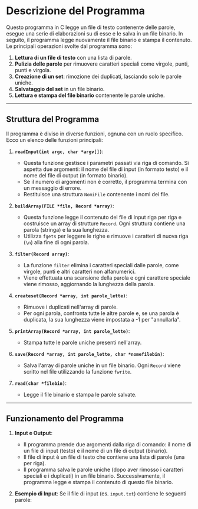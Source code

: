
# Descrizione del Programma

Questo programma in C legge un file di testo contenente delle parole, esegue una serie di elaborazioni su di esse e le salva in un file binario. In seguito, il programma legge nuovamente il file binario e stampa il contenuto. Le principali operazioni svolte dal programma sono:

1. **Lettura di un file di testo** con una lista di parole.
2. **Pulizia delle parole** per rimuovere caratteri speciali come virgole, punti, punti e virgola.
3. **Creazione di un set**: rimozione dei duplicati, lasciando solo le parole uniche.
4. **Salvataggio del set** in un file binario.
5. **Lettura e stampa del file binario** contenente le parole uniche.

---

## Struttura del Programma

Il programma è diviso in diverse funzioni, ognuna con un ruolo specifico. Ecco un elenco delle funzioni principali:

1. **`readInput(int argc, char *argv[])`**:
   - Questa funzione gestisce i parametri passati via riga di comando. Si aspetta due argomenti: il nome del file di input (in formato testo) e il nome del file di output (in formato binario).
   - Se il numero di argomenti non è corretto, il programma termina con un messaggio di errore.
   - Restituisce una struttura `NomiFile` contenente i nomi dei file.

2. **`buildArray(FILE *file, Record *array)`**:
   - Questa funzione legge il contenuto del file di input riga per riga e costruisce un array di strutture `Record`. Ogni struttura contiene una parola (stringa) e la sua lunghezza.
   - Utilizza `fgets` per leggere le righe e rimuove i caratteri di nuova riga (`\n`) alla fine di ogni parola.

3. **`filter(Record array)`**:
   - La funzione `filter` elimina i caratteri speciali dalle parole, come virgole, punti e altri caratteri non alfanumerici.
   - Viene effettuata una scansione della parola e ogni carattere speciale viene rimosso, aggiornando la lunghezza della parola.

4. **`createset(Record *array, int parole_lette)`**:
   - Rimuove i duplicati nell'array di parole.
   - Per ogni parola, confronta tutte le altre parole e, se una parola è duplicata, la sua lunghezza viene impostata a -1 per "annullarla".

5. **`printArray(Record *array, int parole_lette)`**:
   - Stampa tutte le parole uniche presenti nell'array.

6. **`save(Record *array, int parole_lette, char *nomefilebin)`**:
   - Salva l'array di parole uniche in un file binario. Ogni `Record` viene scritto nel file utilizzando la funzione `fwrite`.

7. **`read(char *filebin)`**:
   - Legge il file binario e stampa le parole salvate.

---

## Funzionamento del Programma

1. **Input e Output**:
   - Il programma prende due argomenti dalla riga di comando: il nome di un file di input (testo) e il nome di un file di output (binario).
   - Il file di input è un file di testo che contiene una lista di parole (una per riga).
   - Il programma salva le parole uniche (dopo aver rimosso i caratteri speciali e i duplicati) in un file binario. Successivamente, il programma legge e stampa il contenuto di questo file binario.

2. **Esempio di Input**:
   Se il file di input (es. `input.txt`) contiene le seguenti parole:
